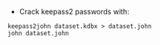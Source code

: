 - Crack keepass2 passwords with:

```shell
keepass2john dataset.kdbx > dataset.john
john dataset.john
```